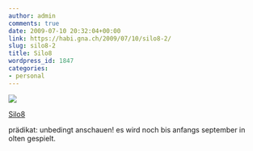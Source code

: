 ```yaml
---
author: admin
comments: true
date: 2009-07-10 20:32:04+00:00
link: https://habi.gna.ch/2009/07/10/silo8-2/
slug: silo8-2
title: Silo8
wordpress_id: 1847
categories:
- personal
---
```


[![](https://static.flickr.com/2644/3708212088_0ef74918cb_m.jpg)](https://www.flickr.com/photos/habi/3708212088/)

[Silo8](https://www.flickr.com/photos/habi/3708212088/)


prädikat: unbedingt anschauen! es wird noch bis anfangs september in olten gespielt.
